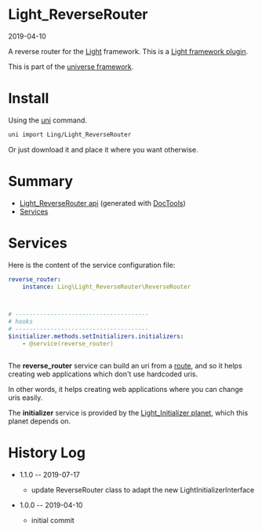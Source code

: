 Light_ReverseRouter
===========
2019-04-10



A reverse router for the [Light](https://github.com/lingtalfi/Light) framework.
This is a [Light framework plugin](https://github.com/lingtalfi/Light/blob/master/doc/pages/plugin.md).



This is part of the [universe framework](https://github.com/karayabin/universe-snapshot).


Install
==========
Using the [uni](https://github.com/lingtalfi/universe-naive-importer) command.
```bash
uni import Ling/Light_ReverseRouter
```

Or just download it and place it where you want otherwise.






Summary
===========
- [Light_ReverseRouter api](https://github.com/lingtalfi/Light_ReverseRouter/blob/master/doc/api/Ling/Light_ReverseRouter.md) (generated with [DocTools](https://github.com/lingtalfi/DocTools))
- [Services](#services)





Services
=========

Here is the content of the service configuration file:

```yaml
reverse_router:
    instance: Ling\Light_ReverseRouter\ReverseRouter



# --------------------------------------
# hooks
# --------------------------------------
$initializer.methods.setInitializers.initializers:
    - @service(reverse_router)



```

The **reverse_router** service can build an uri from a [route](https://github.com/lingtalfi/Light/blob/master/doc/pages/route.md),
and so it helps creating web applications which don't use hardcoded uris.

In other words, it helps creating web applications where you can change uris easily. 


The **initializer** service is provided by the [Light_Initializer planet](https://github.com/lingtalfi/Light_Initializer), which this planet depends on.






History Log
=============

- 1.1.0 -- 2019-07-17

    - update ReverseRouter class to adapt the new  LightInitializerInterface
    
- 1.0.0 -- 2019-04-10

    - initial commit
